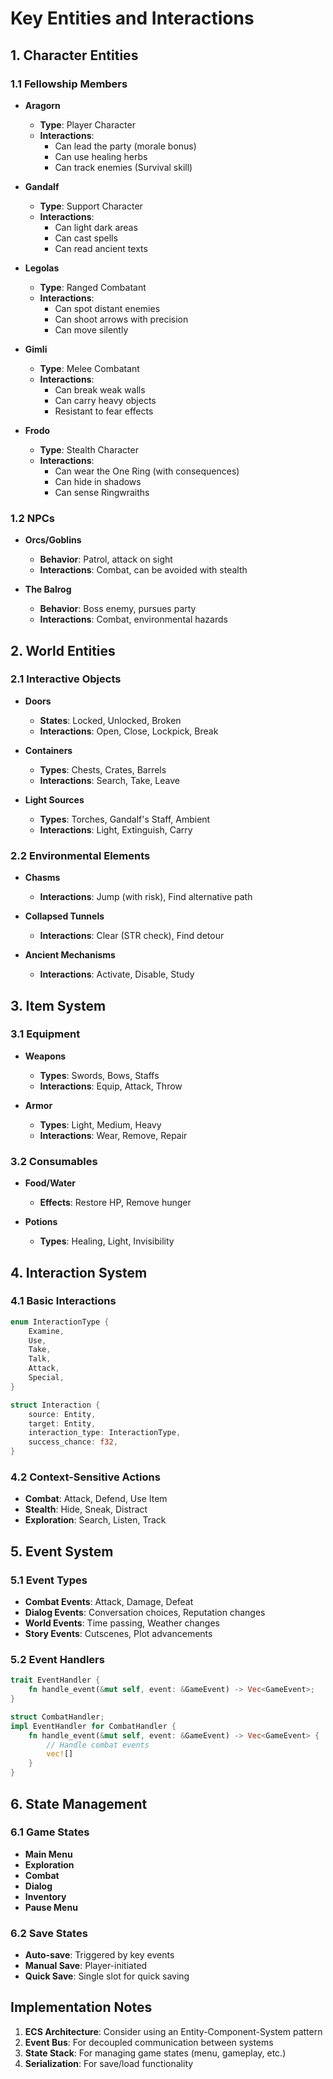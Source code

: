 # Key Entities and Interactions

## 1. Character Entities

### 1.1 Fellowship Members
- **Aragorn**
  - **Type**: Player Character
  - **Interactions**:
    - Can lead the party (morale bonus)
    - Can use healing herbs
    - Can track enemies (Survival skill)

- **Gandalf**
  - **Type**: Support Character
  - **Interactions**:
    - Can light dark areas
    - Can cast spells
    - Can read ancient texts

- **Legolas**
  - **Type**: Ranged Combatant
  - **Interactions**:
    - Can spot distant enemies
    - Can shoot arrows with precision
    - Can move silently

- **Gimli**
  - **Type**: Melee Combatant
  - **Interactions**:
    - Can break weak walls
    - Can carry heavy objects
    - Resistant to fear effects

- **Frodo**
  - **Type**: Stealth Character
  - **Interactions**:
    - Can wear the One Ring (with consequences)
    - Can hide in shadows
    - Can sense Ringwraiths

### 1.2 NPCs
- **Orcs/Goblins**
  - **Behavior**: Patrol, attack on sight
  - **Interactions**: Combat, can be avoided with stealth

- **The Balrog**
  - **Behavior**: Boss enemy, pursues party
  - **Interactions**: Combat, environmental hazards

## 2. World Entities

### 2.1 Interactive Objects
- **Doors**
  - **States**: Locked, Unlocked, Broken
  - **Interactions**: Open, Close, Lockpick, Break

- **Containers**
  - **Types**: Chests, Crates, Barrels
  - **Interactions**: Search, Take, Leave

- **Light Sources**
  - **Types**: Torches, Gandalf's Staff, Ambient
  - **Interactions**: Light, Extinguish, Carry

### 2.2 Environmental Elements
- **Chasms**
  - **Interactions**: Jump (with risk), Find alternative path

- **Collapsed Tunnels**
  - **Interactions**: Clear (STR check), Find detour

- **Ancient Mechanisms**
  - **Interactions**: Activate, Disable, Study

## 3. Item System

### 3.1 Equipment
- **Weapons**
  - **Types**: Swords, Bows, Staffs
  - **Interactions**: Equip, Attack, Throw

- **Armor**
  - **Types**: Light, Medium, Heavy
  - **Interactions**: Wear, Remove, Repair

### 3.2 Consumables
- **Food/Water**
  - **Effects**: Restore HP, Remove hunger

- **Potions**
  - **Types**: Healing, Light, Invisibility

## 4. Interaction System

### 4.1 Basic Interactions
```rust
enum InteractionType {
    Examine,
    Use,
    Take,
    Talk,
    Attack,
    Special,
}

struct Interaction {
    source: Entity,
    target: Entity,
    interaction_type: InteractionType,
    success_chance: f32,
}
```

### 4.2 Context-Sensitive Actions
- **Combat**: Attack, Defend, Use Item
- **Stealth**: Hide, Sneak, Distract
- **Exploration**: Search, Listen, Track

## 5. Event System

### 5.1 Event Types
- **Combat Events**: Attack, Damage, Defeat
- **Dialog Events**: Conversation choices, Reputation changes
- **World Events**: Time passing, Weather changes
- **Story Events**: Cutscenes, Plot advancements

### 5.2 Event Handlers
```rust
trait EventHandler {
    fn handle_event(&mut self, event: &GameEvent) -> Vec<GameEvent>;
}

struct CombatHandler;
impl EventHandler for CombatHandler {
    fn handle_event(&mut self, event: &GameEvent) -> Vec<GameEvent> {
        // Handle combat events
        vec![]
    }
}
```

## 6. State Management

### 6.1 Game States
- **Main Menu**
- **Exploration**
- **Combat**
- **Dialog**
- **Inventory**
- **Pause Menu**

### 6.2 Save States
- **Auto-save**: Triggered by key events
- **Manual Save**: Player-initiated
- **Quick Save**: Single slot for quick saving

## Implementation Notes
1. **ECS Architecture**: Consider using an Entity-Component-System pattern
2. **Event Bus**: For decoupled communication between systems
3. **State Stack**: For managing game states (menu, gameplay, etc.)
4. **Serialization**: For save/load functionality
